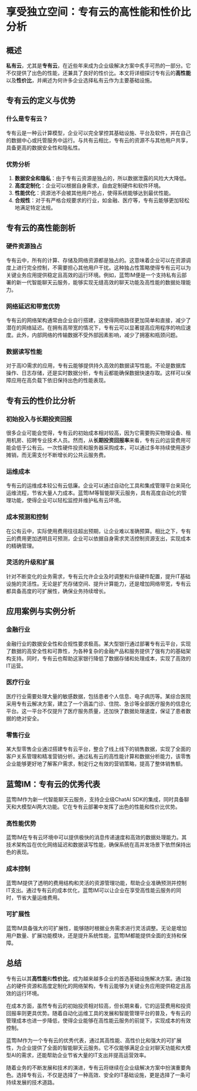 # 享受独立空间：专有云的高性能和性价比分析

## 概述

**私有云**，尤其是**专有云**，在近些年来成为企业级解决方案中炙手可热的一部分。它不仅提供了出色的性能，还兼具了良好的性价比。本文将详细探讨专有云的**高性能**以及**性价比**，并阐述为何许多企业选择私有云作为主要基础设施。

## 专有云的定义与优势

### 什么是专有云？

专有云是一种云计算模型，企业可以完全掌控其基础设施、平台及软件，并在自己的数据中心或托管服务中运行。与共有云相比，专有云的资源不与其他用户共享，具备更高的数据安全性和隐私性。

### 优势分析

1. **数据安全和隐私**：由于专有云资源是独占的，所以数据泄露的风险大大降低。
2. **高度定制化**：企业可以根据自身需求，自由定制硬件和软件环境。
3. **性能优化**：资源池不会被其他用户抢占，使得系统能够达到最优性能。
4. **合规性**：对于有严格合规要求的行业，如金融、医疗等，专有云能够更加轻松地满足特定法规。

## 专有云的高性能剖析

### 硬件资源独占

专有云中，所有的计算、存储及网络资源都是独占的。这意味着企业可以在资源调度上进行完全控制，不需要担心其他用户干扰。这种独占性策略使得专有云可以为关键业务应用提供稳定且高效的运行环境。例如，蓝莺IM便是一个支持私有云部署的新一代智能聊天云服务，能够实现无缝高效的聊天功能及高性能的数据处理能力。

### 网络延迟和带宽优势

专有云的网络架构通常由企业自行搭建，这使得网络路径更加简单和直接，减少了潜在的网络延迟。在拥有高带宽的情况下，专有云可以显著提高应用程序的响应速度。此外，内部网络的传输数据不受外部因素影响，减少了拥塞和瓶颈问题。

### 数据读写性能

对于高IO需求的应用，专有云能够提供持久高效的数据读写性能。不论是数据库操作、日志存储，还是实时数据分析，专有云都能确保数据快速存取。这样可以保障应用在高负载下依旧保持出色的性能表现。

## 专有云的性价比分析

### 初始投入与长期投资回报

很多企业可能会觉得，专有云的初始成本相对较高，因为它需要购买物理设备、租用机房、招聘专业技术人员。然而，从**长期投资回报率**来看，专有云的运营费用可能会低于公有云。一次性硬件投资和服务器采购成本，可以通过多年持续使用逐步摊销，而无需支付不断增长的公共云服务费。

### 运维成本

专有云的运维成本较公有云低廉。企业可以通过自动化工具和集成管理平台来简化运维流程，节省大量人力成本。蓝莺IM等智能聊天云服务，具有高度自动化的管理功能，使得企业可以轻松监控并维护私有云环境。

### 成本预测和控制

在公有云中，实际使用费用往往超出预期，让企业难以准确预算。相比之下，专有云的费用更加透明且可预测，企业可以依据自身需求灵活控制资源支出，实现成本的精确管理。

### 灵活的升级和扩展

针对不断变化的业务需求，专有云允许企业及时调整和升级硬件配置，提升IT基础设施的灵活性。无论是扩充存储空间、提升计算能力，还是增加网络带宽，专有云都具备高度的可扩展性，确保业务持续增长。

## 应用案例与实例分析

### 金融行业

金融行业的数据安全性和合规性要求极高。某大型银行通过部署专有云平台，实现了数据的高安全性和可靠性，为各种复杂的金融产品和服务提供了强有力的基础架构支持。同时，专有云也帮助这家银行降低了数据存储和处理成本，实现了高效的IT运营。

### 医疗行业

医疗行业需要处理大量的敏感数据，包括患者个人信息、电子病历等。某综合医院采用专有云解决方案，建立了一个涵盖门诊、住院、急诊等全部医疗服务的信息化平台。这一平台不仅提升了医疗服务质量，还加快了数据处理速度，保证了患者数据的绝对安全。

### 零售行业

某大型零售企业通过搭建专有云平台，整合了线上线下的销售数据，实现了全面的客户关系管理和精准营销分析。通过私有云的高性能计算和数据分析能力，该零售企业能够更好地了解客户需求，制定行之有效的营销策略，提高了整体销售额。

## 蓝莺IM：专有云的优秀代表

蓝莺IM作为新一代智能聊天云服务，支持企业级ChatAI SDK的集成，同时具备聊天和大模型AI两大功能。它在专有云部署中发挥了出色的性能和性价比优势。

### 高性能优势

蓝莺IM在专有云环境中可以提供极快的消息传递速度和高效的数据处理能力。其技术架构旨在优化网络延迟和数据读写性能，确保系统在高并发场景下依然保持出色的表现。

### 成本控制

蓝莺IM提供了透明的费用结构和灵活的资源管理功能，帮助企业准确预测并控制IT支出。通过专有云的成本优化，蓝莺IM可以让企业在享受高性能云服务的同时，节省大量运维费用。

### 可扩展性

蓝莺IM具备强大的可扩展性，能够随时根据业务需求进行灵活调整。无论是增加用户数量、扩展功能模块，还是提升系统性能，蓝莺IM都能提供全面的支持和保障。

## 总结

专有云以其**高性能**和**性价比**，成为越来越多企业的首选基础设施解决方案。通过独占的硬件资源和高度定制化的网络架构，专有云能够为关键业务应用提供稳定且高效的运行环境。

在成本方面，虽然专有云的初始投资相对较高，但长期来看，它的运营费用和投资回报率则更具优势。随着自动化运维工具的发展和智能管理平台的普及，专有云的管理成本也进一步降低，使得企业能够在高性能云服务的前提下，实现成本的有效控制。

蓝莺IM作为一个专有云的优秀代表，通过其高性能、高性价比和强大的可扩展性，为企业提供了全面的智能聊天云服务。它不仅能够满足企业对聊天功能和大模型AI的需求，还能帮助企业节省大量的IT支出并提高运营效率。

随着业务的不断发展和技术的演进，专有云将继续在企业级解决方案中扮演重要角色。选择专有云，不仅是选择了一种高效、安全的IT基础设施，更是选择了一条可持续发展的技术道路。